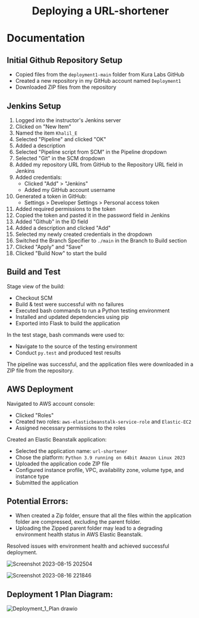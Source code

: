<h1 align="center">Deploying a URL-shortener<h1> 

# Documentation

## Initial Github Repository Setup
- Copied files from the `deployment1-main` folder from Kura Labs GitHub
- Created a new repository in my GitHub account named `Deployment1`
- Downloaded ZIP files from the repository

## Jenkins Setup
1. Logged into the instructor's Jenkins server
2. Clicked on "New Item"
3. Named the item `Khalil_E`
4. Selected "Pipeline" and clicked "OK"
5. Added a description
6. Selected "Pipeline script from SCM" in the Pipeline dropdown
7. Selected "Git" in the SCM dropdown
8. Added my repository URL from GitHub to the Repository URL field in Jenkins
9. Added credentials:
   - Clicked "Add" > "Jenkins"
   - Added my GitHub account username
10. Generated a token in GitHub:
    - Settings > Developer Settings > Personal access token
11. Added required permissions to the token
12. Copied the token and pasted it in the password field in Jenkins
13. Added "Github" in the ID field
14. Added a description and clicked "Add"
15. Selected my newly created credentials in the dropdown
16. Switched the Branch Specifier to `./main` in the Branch to Build section
17. Clicked "Apply" and "Save"
18. Clicked "Build Now" to start the build

## Build and Test
Stage view of the build:
- Checkout SCM
- Build & test were successful with no failures
- Executed bash commands to run a Python testing environment
- Installed and updated dependencies using pip
- Exported into Flask to build the application

In the test stage, bash commands were used to:
- Navigate to the source of the testing environment
- Conduct `py.test` and produced test results

The pipeline was successful, and the application files were downloaded in a ZIP file from the repository.

## AWS Deployment
Navigated to AWS account console:
- Clicked "Roles"
- Created two roles: `aws-elasticbeanstalk-service-role` and `Elastic-EC2`
- Assigned necessary permissions to the roles

Created an Elastic Beanstalk application:
- Selected the application name: `url-shortener`
- Chose the platform: `Python 3.9 running on 64bit Amazon Linux 2023`
- Uploaded the application code ZIP file
- Configured instance profile, VPC, availability zone, volume type, and instance type
- Submitted the application

## Potential Errors:
- When created a Zip folder, ensure that all the files within the application folder are compressed, excluding the parent folder. 
- Uploading the Zipped parent folder may lead to a degrading environment health status in AWS Elastic Beanstalk.
  
Resolved issues with environment health and achieved successful deployment.




![Screenshot 2023-08-15 202504](https://github.com/atlas-lion91/Deployment1/assets/140761974/626d1eb9-911e-47ea-bc0b-83517681246b)



![Screenshot 2023-08-16 221846](https://github.com/atlas-lion91/Deployment1/assets/140761974/eb9d2140-7754-44ce-b1e7-894d0dd0e705)


## Deployment 1 Plan Diagram:

![Deployment_1_Plan drawio](https://github.com/atlas-lion91/Deployment1/assets/140761974/e51042ab-ed23-4323-b691-e74ee915c837)

